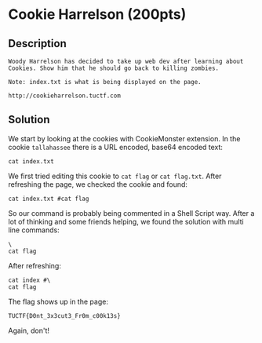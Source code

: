 # Cookie Harrelson (200pts)

## Description

~~~
Woody Harrelson has decided to take up web dev after learning about Cookies. Show him that he should go back to killing zombies.

Note: index.txt is what is being displayed on the page.

http://cookieharrelson.tuctf.com
~~~

## Solution

We start by looking at the cookies with CookieMonster extension. In the cookie `tallahassee` there is a URL encoded, base64 encoded text:

    cat index.txt

We first tried editing this cookie to `cat flag` or `cat flag.txt`. After refreshing the page, we checked the cookie and found:

    cat index.txt #cat flag

So our command is probably being commented in a Shell Script way. After a lot of thinking and some friends helping, we found the solution with multi line commands:

    \
    cat flag

After refreshing:

    cat index #\
    cat flag

The flag shows up in the page:

    TUCTF{D0nt_3x3cut3_Fr0m_c00k13s}

Again, don't!
